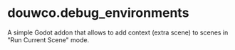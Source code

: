 # douwco.debug_environments
A simple Godot addon that allows to add context (extra scene) to scenes in "Run Current Scene" mode. 
